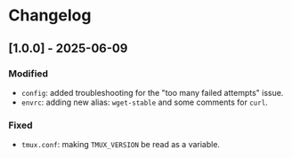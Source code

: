 # Changelog

## [1.0.0] - 2025-06-09

### Modified

- `config`: added troubleshooting for the "too many failed attempts" issue.
- `envrc`: adding new alias: `wget-stable` and some comments for `curl`.

### Fixed

- `tmux.conf`: making `TMUX_VERSION` be read as a variable.
